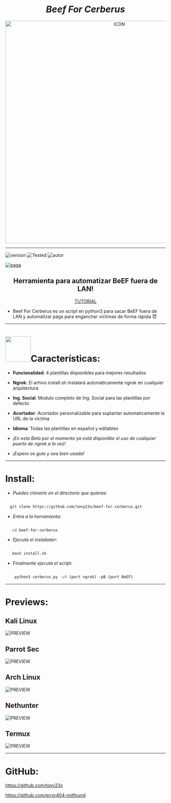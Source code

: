 <h1 align="center"> <i> Beef For Cerberus </i> </h1>
<p align="center"><img src="https://user-images.githubusercontent.com/55555800/115161220-04a39280-a062-11eb-8edc-b70d5cfed686.png" alt="ICON" align="center" border="0" width="700" height="auto"></p>
<hr>

![version]
![Tested]
![autor]


[![paga](https://img.shields.io/badge/Dona/Apoya-Aquí-green.svg)](https://www.paypal.me/th3pr3d4t0r)

<h2 align="center"> Herramienta para automatizar BeEF fuera de LAN! </h3>

<p align="center">
<a href="https://youtu.be/dt9-6fafywk" align="center">TUTORIAL</a>
</p>

* Beef For Cerberus es un script en python3 para sacar BeEF fuera de LAN y automatizar págs para enganchar víctimas de forma rápida 😈

<hr>

<h1><img src="https://i.ibb.co/8d71xfm/d92st7e-80156788-7d49-48e4-9cfe-8d7b63ce8b12.gif" width="80">Características:</h1>

 * <b>Funcionalidad</b>: 4 plantillas disponibles para mejores resultados

 * <b>Ngrok</b>: El arhivo install.sh instalará automáticamente ngrok en cualquier arquitectura 
  
 * <b>Ing. Social</b>: Modulo completo de Ing. Social para las plantillas por defecto 
 
 * <b>Acortador</b>: Acortador personalizable para suplantar automaticamente la URL de la victima 

 * <b>Idioma</b>: Todas las plantillas en español y editables

* _¡En esta Beta por el momento ya está disponible el uso de cualquier puerto de ngrok a la vez!_
* _¡Espero os gute y sea bien usada!_

<hr>

# Install:

* _Puedes clonarlo en el directorio que quieras:_

 

```sh

  git clone https://github.com/tony23x/beef-for-cerberus.git

```

* _Entra a la herramienta:_

```sh

   cd beef-for-cerberus

```

* _Ejecuta el instalador:_

```sh

   bash install.sh

```

* _Finalmente ejecuta el script:_

```sh

    python3 cerberus.py -pN (port ngrok) -pB (port BeEF)

```

<hr>

# Previews:

## Kali Linux

<img src="https://user-images.githubusercontent.com/55555800/114313038-7d32ae00-9aba-11eb-802a-d31723d26984.png" alt="PREVIEW"  align="center">

## Parrot Sec

<img src="https://user-images.githubusercontent.com/55555800/114283102-af3a0680-9a0d-11eb-8f93-8c5242a6b79b.png" alt="PREVIEW"  align="center">

## Arch Linux

<img src="https://user-images.githubusercontent.com/55555800/114450968-4df46d80-9b9c-11eb-9ddf-b167f9824cf8.png" alt="PREVIEW"  align="center">

## Nethunter

<img src="https://user-images.githubusercontent.com/55555800/114794275-b8024380-9d51-11eb-85cd-9cf3aa2806d7.jpg" alt="PREVIEW"  align="center">

## Termux

<img src="https://user-images.githubusercontent.com/55555800/114311206-63419d00-9ab3-11eb-815b-fadbca6a0765.jpg" alt="PREVIEW"  align="center">

<hr>


# GitHub:

https://github.com/tony23x

https://github.com/error404-notfound

<!-- MarkDown Links & Images -->

[version]: https://img.shields.io/badge/Version-BETA%3A%20V.4.0-orange

[tested]: https://img.shields.io/badge/Tested-Kali%20Linux%20%7C%20Parrot%20Sec%20%7C%20Arch%20Linux%20%7C%20Nethunter%20%7C%20Termux-blue

[autor]: https://img.shields.io/badge/Author-%40Th3__Pr3d4t0r-red
